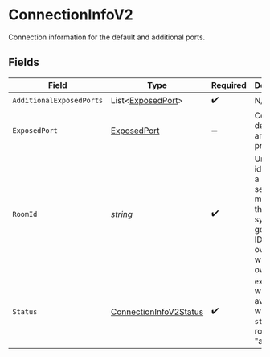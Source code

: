 # ConnectionInfoV2

Connection information for the default and additional ports.


## Fields

| Field                                                                                                            | Type                                                                                                             | Required                                                                                                         | Description                                                                                                      | Example                                                                                                          |
| ---------------------------------------------------------------------------------------------------------------- | ---------------------------------------------------------------------------------------------------------------- | ---------------------------------------------------------------------------------------------------------------- | ---------------------------------------------------------------------------------------------------------------- | ---------------------------------------------------------------------------------------------------------------- |
| `AdditionalExposedPorts`                                                                                         | List<[ExposedPort](../../models/shared/ExposedPort.md)>                                                          | :heavy_check_mark:                                                                                               | N/A                                                                                                              |                                                                                                                  |
| `ExposedPort`                                                                                                    | [ExposedPort](../../models/shared/ExposedPort.md)                                                                | :heavy_minus_sign:                                                                                               | Connection details for an active process.                                                                        |                                                                                                                  |
| `RoomId`                                                                                                         | *string*                                                                                                         | :heavy_check_mark:                                                                                               | Unique identifier to a game session or match. Use the default system generated ID or overwrite it with your own. | 2swovpy1fnunu                                                                                                    |
| `Status`                                                                                                         | [ConnectionInfoV2Status](../../models/shared/ConnectionInfoV2Status.md)                                          | :heavy_check_mark:                                                                                               | `exposedPort` will only be available when the `status` of a room is "active".                                    | active                                                                                                           |